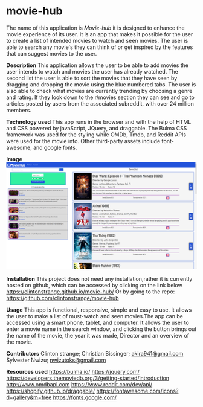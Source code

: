 # <strong>movie-hub</strong>

The name of this application is <i>Movie-hub</i> it is designed to enhance the movie experience of its user. It is an app that makes it possible for the user to create a list of intended movies to watch and seen movies. The user is able to search any movie's they can think of or get inspired by the features that can suggest movies to the user.

<strong>Description</strong>
This application allows the user to be able to add movies the user intends to watch and movies the user has already watched. The second list the user is able to sort the movies that they have seen by dragging and dropping the movie using the blue numbered tabs. The user is also able to check what movies are currently trending by choosing a genre and rating. If they look down to the r/movies section they can see and go to articles posted by users from the associated subreddit, with over 24 million members.

<strong>Technology used</strong>
This app runs in the browser and with the help of HTML and CSS powered by javaScript, JQuery, and draggable. The Bulma CSS framework was used for the styling while OMDb, Tmdb, and Reddit APIs were used for the movie info. Other third-party assets include font-awesome, and google fonts.

<strong>Image</strong>
![mockup](moviehub-demo-img.png)

<strong>Installation</strong>
This project does not need any installation,rather it is currently hosted on github, which can be accessed by clicking on the link below
https://clintonstrange.github.io/movie-hub/
Or by going to the repo:
https://github.com/clintonstrange/movie-hub

<strong>Usage</strong>
This app is functional, responsive, simple and easy to use. It allows the user to make a list of must-watch and seen movies.The app can be accessed using a smart phone, tablet, and computer. It allows the user to enter a movie name in the search window, and clicking the button brings out the name of the movie, the year it was made, Director and an overview of the movie.

<strong>Contributors</strong>
Clinton strange;
Christian Bissinger; akira941@gmail.com
Sylvester Nwizu; nwizutoks@gmail.com

<strong>Resources used</strong>
https://bulma.io/
https://jquery.com/
https://developers.themoviedb.org/3/getting-started/introduction
http://www.omdbapi.com
https://www.reddit.com/dev/api/
https://shopify.github.io/draggable/
https://fontawesome.com/icons?d=gallery&m=free
https://fonts.google.com/
